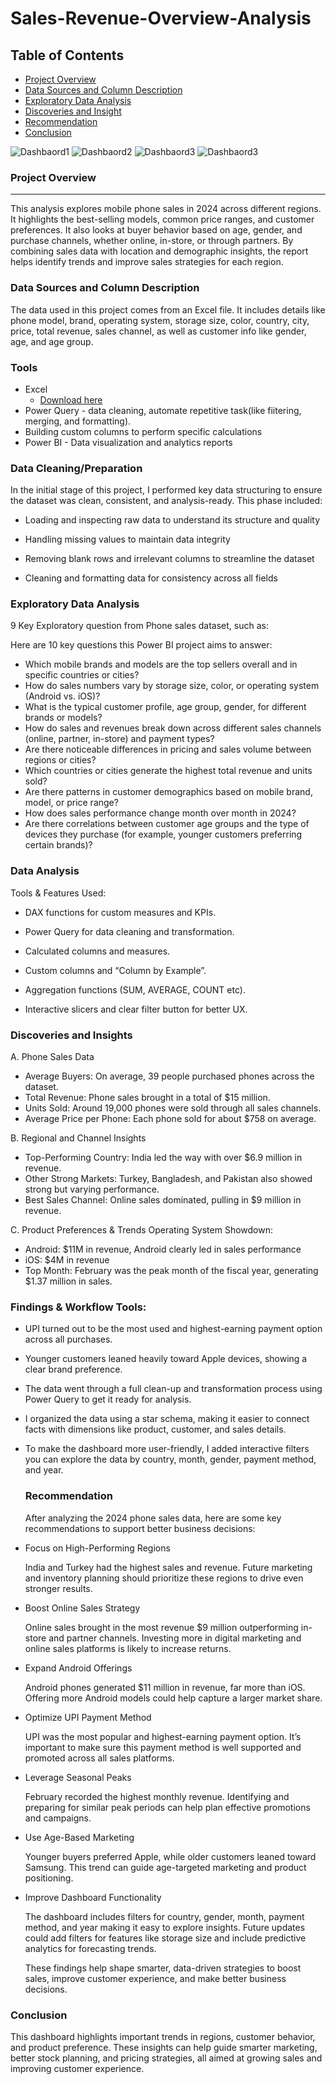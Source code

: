 # Sales-Revenue-Overview-Analysis

## Table of Contents

 - [Project Overview](#project-overview)
 - [Data Sources and Column Description](#data-sources-and-column-description)
 - [Exploratory Data Analysis](#exploratory-data-analysis)
 - [Discoveries and Insight](#discoveries-and-insights)
 - [Recommendation](recommendations)
 - [Conclusion](conclusions)


![Dashbaord1](https://github.com/Analyticope/Mobile-phone-sales-Project-Analysis/blob/main/Mobile%20phone%20Dashboard%201.jpg)
![Dashbaord2](https://github.com/Analyticope/Mobile-phone-sales-Project-Analysis/blob/main/Mobile%20phone%20Dashboard%202.jpg)
![Dashbaord3](https://github.com/Analyticope/Mobile-phone-sales-Project-Analysis/blob/main/Mobile%20phone%20Dashboard%203.jpg)
![Dashbaord3](https://github.com/Analyticope/Mobile-phone-sales-Project-Analysis/blob/main/Mobile%20phone%20Dashboard%204.jpg)

 



   
### Project Overview
---
This analysis explores mobile phone sales in 2024 across different regions. It highlights the best-selling models, common price ranges, and customer preferences. It also looks at buyer behavior based on age, gender, and purchase channels, whether online, in-store, or through partners. By combining sales data with location and demographic insights, the report helps identify trends and improve sales strategies for each region.


### Data Sources and Column Description
 The data used in this project comes from an Excel file. It includes details like phone model, brand, operating system, storage size, color, country, city, price, total 
 revenue, sales channel, as well as customer info like gender, age, and age group.


### Tools

- Excel
  - [Download here](https://microsoft.com)
- Power Query - data cleaning, automate repetitive task(like fiitering, merging, and formatting).
- Building custom columns to perform specific calculations
- Power BI - Data visualization and analytics reports


### Data Cleaning/Preparation

  In the initial stage of this project, I performed key data structuring to ensure the dataset was clean, consistent, and analysis-ready. This phase included:
  
  - Loading and inspecting raw data to understand its structure and quality
  
  - Handling missing values to maintain data integrity
  
  - Removing blank rows and irrelevant columns to streamline the dataset
  
  - Cleaning and formatting data for consistency across all fields

### Exploratory Data Analysis
9 Key Exploratory question from Phone sales dataset, such as:

Here are 10 key questions this Power BI project aims to answer:
- Which mobile brands and models are the top sellers overall and in specific countries or cities?
- How do sales numbers vary by storage size, color, or operating system (Android vs. iOS)?
- What is the typical customer profile, age group, gender, for different brands or models?
- How do sales and revenues break down across different sales channels (online, partner, in-store) and payment types?
- Are there noticeable differences in pricing and sales volume between regions or cities?
- Which countries or cities generate the highest total revenue and units sold?
- Are there patterns in customer demographics based on mobile brand, model, or price range?
- How does sales performance change month over month in 2024?
- Are there correlations between customer age groups and the type of devices they purchase (for example, younger customers preferring certain brands)?




    
### Data Analysis

Tools & Features Used:

- DAX functions for custom measures and KPIs.

- Power Query for data cleaning and transformation.

- Calculated columns and measures.

- Custom columns and “Column by Example”.

- Aggregation functions (SUM, AVERAGE, COUNT etc).

- Interactive slicers and clear filter button for better UX.

### Discoveries and Insights
A. Phone Sales Data
  - Average Buyers: On average, 39 people purchased phones across the dataset.
  - Total Revenue: Phone sales brought in a total of $15 million.
  - Units Sold: Around 19,000 phones were sold through all sales channels.
  - Average Price per Phone: Each phone sold for about $758 on average.
    
B.  Regional and Channel Insights
  - Top-Performing Country:  India led the way with over $6.9 million in revenue.
  - Other Strong Markets: Turkey, Bangladesh, and Pakistan also showed strong but varying performance.
  - Best Sales Channel: Online sales dominated, pulling in $9 million in revenue.
    
C. Product Preferences & Trends
   Operating System Showdown:
 - Android: $11M in revenue, Android clearly led in sales performance
 - iOS: $4M in revenue
 - Top Month: February was the peak month of the fiscal year, generating $1.37 million in sales.

### Findings & Workflow Tools:
- UPI turned out to be the most used and highest-earning payment option across all purchases.

- Younger customers leaned heavily toward Apple devices, showing a clear brand preference.

- The data went through a full clean-up and transformation process using Power Query to get it ready for analysis.

- I organized the data using a star schema, making it easier to connect facts with dimensions like product, customer, and sales details.

- To make the dashboard more user-friendly, I added interactive filters you can explore the data by country, month, gender, payment method, and year.


  ### Recommendation
  After analyzing the 2024 phone sales data, here are some key recommendations to support better business decisions:

- Focus on High-Performing Regions
  
  India and Turkey had the highest sales and revenue. Future marketing and inventory planning should prioritize these regions to drive even stronger results.

- Boost Online Sales Strategy
  
  Online sales brought in the most revenue $9 million outperforming in-store and partner channels. Investing more in digital marketing and online sales platforms is likely 
  to increase returns.

- Expand Android Offerings
  
  Android phones generated $11 million in revenue, far more than iOS. Offering more Android models could help capture a larger market share.

- Optimize UPI Payment Method
  
   UPI was the most popular and highest-earning payment option. It’s important to make sure this payment method is well supported and promoted across all sales platforms.

- Leverage Seasonal Peaks
  
  February recorded the highest monthly revenue. Identifying and preparing for similar peak periods can help plan effective promotions and campaigns.

- Use Age-Based Marketing
  
   Younger buyers preferred Apple, while older customers leaned toward Samsung. This trend can guide age-targeted marketing and product positioning.

- Improve Dashboard Functionality
  
   The dashboard includes filters for country, gender, month, payment method, and year making it easy to explore insights. Future updates could add filters for features 
   like storage size and include predictive analytics for forecasting trends.

   These findings help shape smarter, data-driven strategies to boost sales, improve customer experience, and make better business decisions.

    

### Conclusion
  This dashboard highlights important trends in regions, customer behavior, and product preference. These insights can help guide smarter marketing, better stock planning, 
  and pricing strategies, all aimed at growing sales and improving customer experience.






 

